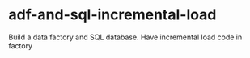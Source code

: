 # adf-and-sql-incremental-load
 Build a data factory and SQL database. Have incremental load code in factory
